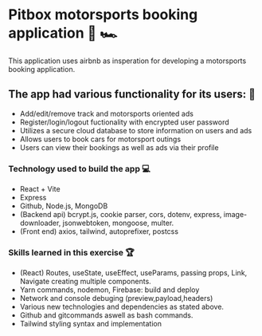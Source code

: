 # Pitbox motorsports booking application :scroll: :racing_car:

This application uses airbnb as insperation for developing a motorsports booking application.

## The app had various functionality for its users: :busts_in_silhouette:

- Add/edit/remove track and motorsports oriented ads
- Register/login/logout fuctionality with encrypted user password
- Utilizes a secure cloud database to store information on users and ads
- Allows users to book cars for motorsport outings
- Users can view their bookings as well as ads via their profile

### Technology used to build the app :computer:

- React + Vite
- Express
- Github, Node.js, MongoDB
- (Backend api) bcrypt.js, cookie parser, cors, dotenv, express, image-downloader, jsonwebtoken, mongoose, multer.
- (Front end) axios, tailwind, autoprefixer, postcss

### Skills learned in this exercise :trophy:

- (React) Routes, useState, useEffect, useParams, passing props, Link, Navigate creating multiple components.
- Yarn commands, nodemon, Firebase: build and deploy
- Network and console debuging (preview,payload,headers)
- Various new technologies and dependencies as stated above.
- Github and gitcommands aswell as bash commands.
- Tailwind styling syntax and implementation
